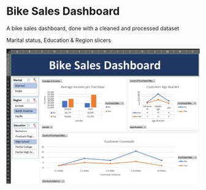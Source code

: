 # Bike Sales Dashboard

A bike sales dashboard, done with a cleaned and processed dataset

Marital status, Education & Region slicers

![Dashboard Screenshot](img.jpg)
